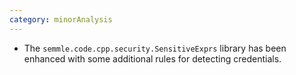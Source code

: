 ```yaml
---
category: minorAnalysis
---
```

* The `semmle.code.cpp.security.SensitiveExprs` library has been enhanced with some additional rules for detecting credentials.
